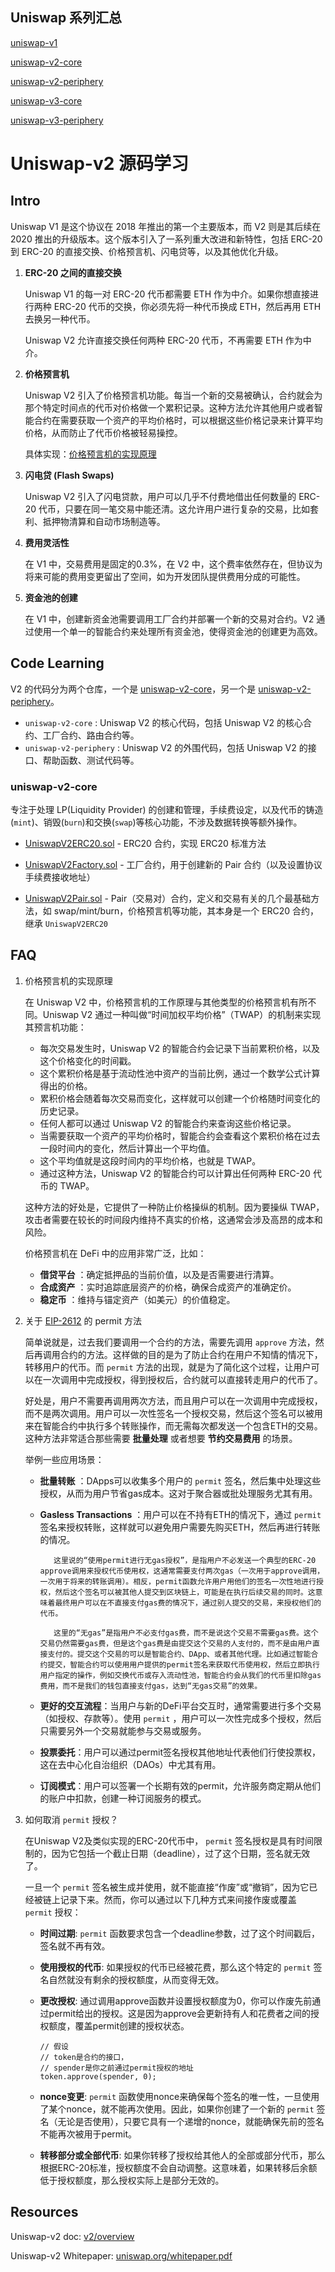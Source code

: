 ## Uniswap 系列汇总

[uniswap-v1](https://github.com/Louis-XWB/Uniswap-v1/)

[uniswap-v2-core](https://github.com/Louis-XWB/uniswap-v2-core)

[uniswap-v2-periphery](https://github.com/Louis-XWB/uniswap-v2-periphery)

[uniswap-v3-core](https://github.com/Louis-XWB/uniswap-v3-core)

[uniswap-v3-periphery](https://github.com/Louis-XWB/uniswap-v3-periphery)


# Uniswap-v2 源码学习

## Intro

Uniswap V1 是这个协议在 2018 年推出的第一个主要版本，而 V2 则是其后续在 2020 推出的升级版本。这个版本引入了一系列重大改进和新特性，包括 ERC-20 到 ERC-20 的直接交换、价格预言机、闪电贷等，以及其他优化升级。


1) **ERC-20 之间的直接交换**

    Uniswap V1 的每一对 ERC-20 代币都需要 ETH 作为中介。如果你想直接进行两种 ERC-20 代币的交换，你必须先将一种代币换成 ETH，然后再用 ETH 去换另一种代币。

    Uniswap V2 允许直接交换任何两种 ERC-20 代币，不再需要 ETH 作为中介。

2) **价格预言机**

    Uniswap V2 引入了价格预言机功能。每当一个新的交易被确认，合约就会为那个特定时间点的代币对价格做一个累积记录。这种方法允许其他用户或者智能合约在需要获取一个资产的平均价格时，可以根据这些价格记录来计算平均价格，从而防止了代币价格被轻易操控。
   
    具体实现：[价格预言机的实现原理](#FAQ)

4) **闪电贷 (Flash Swaps)**

    Uniswap V2 引入了闪电贷款，用户可以几乎不付费地借出任何数量的 ERC-20 代币，只要在同一笔交易中能还清。这允许用户进行复杂的交易，比如套利、抵押物清算和自动市场制造等。

5) **费用灵活性**

    在 V1 中，交易费用是固定的0.3%，在 V2 中，这个费率依然存在，但协议为将来可能的费用变更留出了空间，如为开发团队提供费用分成的可能性。

6) **资金池的创建**

    在 V1 中，创建新资金池需要调用工厂合约并部署一个新的交易对合约。V2 通过使用一个单一的智能合约来处理所有资金池，使得资金池的创建更为高效。

## Code Learning

V2 的代码分为两个仓库，一个是 [uniswap-v2-core](https://github.com/Louis-XWB/uniswap-v2-core)，另一个是 [uniswap-v2-periphery](https://github.com/Louis-XWB/uniswap-v2-periphery)。

* `uniswap-v2-core` : Uniswap V2 的核心代码，包括 Uniswap V2 的核心合约、工厂合约、路由合约等。
* `uniswap-v2-periphery` : Uniswap V2 的外围代码，包括 Uniswap V2 的接口、帮助函数、测试代码等。

### uniswap-v2-core

专注于处理 LP(Liquidity Provider) 的创建和管理，手续费设定，以及代币的铸造(`mint`)、销毁(`burn`)和交换(`swap`)等核心功能，不涉及数据转换等额外操作。

* [UniswapV2ERC20.sol](https://github.com/Louis-XWB/uniswap-v2-core/blob/master/contracts/UniswapV2ERC20.sol) - ERC20 合约，实现 ERC20 标准方法

* [UniswapV2Factory.sol](https://github.com/Louis-XWB/uniswap-v2-core/blob/master/contracts/UniswapV2Factory.sol) - 工厂合约，用于创建新的 Pair 合约（以及设置协议手续费接收地址）

* [UniswapV2Pair.sol](https://github.com/Louis-XWB/uniswap-v2-core/blob/master/contracts/UniswapV2Pair.sol) - Pair（交易对）合约，定义和交易有关的几个最基础方法，如 swap/mint/burn，价格预言机等功能，其本身是一个 ERC20 合约，继承 `UniswapV2ERC20`

## FAQ
1) 价格预言机的实现原理

    在 Uniswap V2 中，价格预言机的工作原理与其他类型的价格预言机有所不同。Uniswap V2 通过一种叫做“时间加权平均价格”（TWAP）的机制来实现其预言机功能：

    * 每次交易发生时，Uniswap V2 的智能合约会记录下当前累积价格，以及这个价格变化的时间戳。
    * 这个累积价格是基于流动性池中资产的当前比例，通过一个数学公式计算得出的价格。
    * 累积价格会随着每次交易而变化，这样就可以创建一个价格随时间变化的历史记录。
    * 任何人都可以通过 Uniswap V2 的智能合约来查询这些价格记录。
    * 当需要获取一个资产的平均价格时，智能合约会查看这个累积价格在过去一段时间内的变化，然后计算出一个平均值。
    * 这个平均值就是这段时间内的平均价格，也就是 TWAP。
    * 通过这种方法，Uniswap V2 的智能合约可以计算出任何两种 ERC-20 代币的 TWAP。
  
    这种方法的好处是，它提供了一种防止价格操纵的机制。因为要操纵 TWAP，攻击者需要在较长的时间段内维持不真实的价格，这通常会涉及高昂的成本和风险。

    价格预言机在 DeFi 中的应用非常广泛，比如：
    * **借贷平台** ：确定抵押品的当前价值，以及是否需要进行清算。
    * **合成资产** ：实时追踪底层资产的价格，确保合成资产的准确定价。
    * **稳定币** ：维持与锚定资产（如美元）的价值稳定。


2) 关于 [EIP-2612](https://eips.ethereum.org/EIPS/eip-2612) 的 permit 方法

    简单说就是，过去我们要调用一个合约的方法，需要先调用 `approve` 方法，然后再调用合约的方法。这样做的目的是为了防止合约在用户不知情的情况下，转移用户的代币。而 `permit` 方法的出现，就是为了简化这个过程，让用户可以在一次调用中完成授权，得到授权后，合约就可以直接转走用户的代币了。
    
    好处是，用户不需要再调用两次方法，而且用户可以在一次调用中完成授权，而不是两次调用。用户可以一次性签名一个授权交易，然后这个签名可以被用来在智能合约中执行多个转账操作，而无需每次都发送一个包含ETH的交易。这种方法非常适合那些需要 **批量处理** 或者想要 **节约交易费用** 的场景。

    举例一些应用场景：
    * **批量转账** ：DApps可以收集多个用户的 `permit` 签名，然后集中处理这些授权，从而为用户节省gas成本。这对于聚合器或批处理服务尤其有用。
    * **Gasless Transactions** ：用户可以在不持有ETH的情况下，通过 `permit` 签名来授权转账，这样就可以避免用户需要先购买ETH，然后再进行转账的情况。

             这里说的“使用permit进行无gas授权”，是指用户不必发送一个典型的ERC-20 approve调用来授权代币使用权，这通常需要支付两次gas（一次用于approve调用，一次用于将来的转账调用）。相反，permit函数允许用户用他们的签名一次性地进行授权，然后这个签名可以被其他人提交到区块链上，可能是在执行后续交易的同时。这意味着最终用户可以在不直接支付gas费的情况下，通过别人提交的交易，来授权他们的代币。

             这里的“无gas”是指用户不必支付gas费，而不是说这个交易不需要gas费。这个交易仍然需要gas费，但是这个gas费是由提交这个交易的人支付的，而不是由用户直接支付的。提交这个交易的可以是智能合约、DApp、或者其他代理。比如通过智能合约提交，智能合约可以使用用户提供的permit签名来获取代币使用权，然后立即执行用户指定的操作，例如交换代币或存入流动性池，智能合约会从我们的代币里扣除gas费用，而不是我们的钱包直接支付gas，达到“无gas交易”的效果。
    * **更好的交互流程**：当用户与新的DeFi平台交互时，通常需要进行多个交易（如授权、存款等）。使用 `permit` ，用户可以一次性完成多个授权，然后只需要另外一个交易就能参与交易或服务。

    * **投票委托**：用户可以通过permit签名授权其他地址代表他们行使投票权，这在去中心化自治组织（DAOs）中尤其有用。

    * **订阅模式**：用户可以签署一个长期有效的permit，允许服务商定期从他们的账户中扣款，创建一种订阅服务的模式。


3) 如何取消 `permit` 授权？

    在Uniswap V2及类似实现的ERC-20代币中， `permit` 签名授权是具有时间限制的，因为它包括一个截止日期（deadline），过了这个日期，签名就无效了。

    一旦一个 `permit` 签名被生成并使用，就不能直接“作废”或“撤销”，因为它已经被链上记录下来。然而，你可以通过以下几种方式来间接作废或覆盖 `permit` 授权：

    * **时间过期**: `permit` 函数要求包含一个deadline参数，过了这个时间戳后，签名就不再有效。

    * **使用授权的代币**: 如果授权的代币已经被花费，那么这个特定的 `permit` 签名自然就没有剩余的授权额度，从而变得无效。

    * **更改授权**: 通过调用approve函数并设置授权额度为0，你可以作废先前通过permit给出的授权。这是因为approve会更新持有人和花费者之间的授权额度，覆盖permit创建的授权状态。
        ``` solidity
        // 假设
        // token是合约的接口，
        // spender是你之前通过permit授权的地址
        token.approve(spender, 0);
        ```

    * **nonce变更**: `permit` 函数使用nonce来确保每个签名的唯一性，一旦使用了某个nonce，就不能再次使用。因此，如果你创建了一个新的 `permit` 签名（无论是否使用），只要它具有一个递增的nonce，就能确保先前的签名不能再次被用于permit。

    * **转移部分或全部代币**: 如果你转移了授权给其他人的全部或部分代币，那么根据ERC-20标准，授权额度不会自动调整。这意味着，如果转移后余额低于授权额度，那么授权实际上是部分无效的。










## Resources

Uniswap-v2 doc: [v2/overview](https://docs.uniswap.org/contracts/v2/overview)

Uniswap-v2 Whitepaper: [uniswap.org/whitepaper.pdf](https://docs.uniswap.org/whitepaper.pdf)
